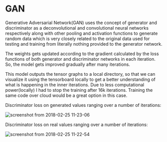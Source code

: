 # GAN

Generative Adversarial Network(GAN) uses the concept of generator and discriminator as a deconvolutional and convolutional neural networks respectively along with other pooling and activation functions to generate random data which is very closely related to the original data used for testing and training from literally nothing provided to the generator network.

The weights gets updated according to the gradient calculated by the loss functions of both generator and discriminator networks in each iteration. So, the model gets improved gradually after many iterations.

This model outputs the tensor graphs to a local directory, so that we can visualize it using the tensorboard locally to get a better understanding of what is happening in the inner iterations. Due to less computational power(locally) I had to stop the training after 16k iterations. Training the same code over cloud would be a great option in this case.

Discriminator loss on generated values ranging over a number of iterations:


![screenshot from 2018-02-25 11-23-06](https://user-images.githubusercontent.com/11135080/36638636-8654fc9a-1a20-11e8-9fcf-6fdf67e021fc.png)

Discriminator loss on real values ranging over a number of iterations:


![screenshot from 2018-02-25 11-22-54](https://user-images.githubusercontent.com/11135080/36638637-86813742-1a20-11e8-9ca6-c851211a1e77.png)
